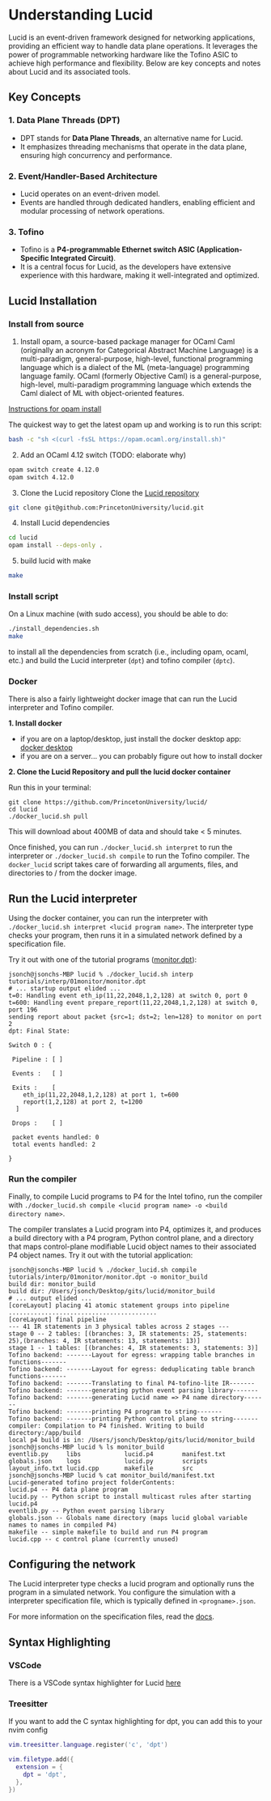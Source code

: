 # Understanding Lucid

Lucid is an event-driven framework designed for networking applications, providing an efficient way to handle data plane operations. It leverages the power of programmable networking hardware like the Tofino ASIC to achieve high performance and flexibility. Below are key concepts and notes about Lucid and its associated tools.


## Key Concepts

### 1. **Data Plane Threads (DPT)**
- DPT stands for **Data Plane Threads**, an alternative name for Lucid.
- It emphasizes threading mechanisms that operate in the data plane, ensuring high concurrency and performance.

### 2. **Event/Handler-Based Architecture**
- Lucid operates on an event-driven model.
- Events are handled through dedicated handlers, enabling efficient and modular processing of network operations.

### 3. **Tofino**
- Tofino is a **P4-programmable Ethernet switch ASIC (Application-Specific Integrated Circuit)**.
- It is a central focus for Lucid, as the developers have extensive experience with this hardware, making it well-integrated and optimized.


## Lucid Installation
### Install from source
1. Install opam, a source-based package manager for OCaml
Caml (originally an acronym for Categorical Abstract Machine Language) is a multi-paradigm, general-purpose, high-level, functional programming language which is a dialect of the ML (meta-language) programming language family. OCaml (formerly Objective Caml) is a general-purpose, high-level, multi-paradigm programming language which extends the Caml dialect of ML with object-oriented features.

[Instructions for opam install](https://opam.ocaml.org/doc/Install.html)

The quickest way to get the latest opam up and working is to run this script:
```bash
bash -c "sh <(curl -fsSL https://opam.ocaml.org/install.sh)"
```

2. Add an OCaml 4.12 switch (TODO: elaborate why)
```bash
opam switch create 4.12.0
opam switch 4.12.0
```

3. Clone the Lucid repository
Clone the [Lucid repository](https://github.com/PrincetonUniversity/lucid)

```bash
git clone git@github.com:PrincetonUniversity/lucid.git
```

4. Install Lucid dependencies
```bash
cd lucid
opam install --deps-only .
```
5. build lucid with make
```bash
make
```

### Install script
On a Linux machine (with sudo access), you should be able to do:
```bash
./install_dependencies.sh
make
```
to install all the dependencies from scratch (i.e., including opam, ocaml, etc.) and build the Lucid interpreter (`dpt`) and tofino compiler (`dptc`).

### Docker
There is also a fairly lightweight docker image that can run the Lucid interpreter and Tofino compiler. 

**1. Install docker**
  - if you are on a laptop/desktop, just install the docker desktop app: [docker desktop](https://www.docker.com/products/docker-desktop/)
  - if you are on a server... you can probably figure out how to install docker

**2. Clone the Lucid Repository and pull the lucid docker container**

Run this in your terminal:
```
git clone https://github.com/PrincetonUniversity/lucid/
cd lucid
./docker_lucid.sh pull
```

This will download about 400MB of data and should take < 5 minutes. 

Once finished, you can run `./docker_lucid.sh interpret` to run the interpreter or `./docker_lucid.sh compile` to run the Tofino compiler. The `docker_lucid` script takes care of forwarding all arguments, files, and directories to / from the docker image.

## Run the Lucid interpreter

Using the docker container, you can run the interpreter with `./docker_lucid.sh interpret <lucid program name>`. The interpreter type checks your program, then runs it in a simulated network defined by a specification file. 

Try it out with one of the tutorial programs ([monitor.dpt](https://github.com/PrincetonUniversity/lucid/blob/main/tutorials/interp/01monitor/monitor.dpt)):

```
jsonch@jsonchs-MBP lucid % ./docker_lucid.sh interp tutorials/interp/01monitor/monitor.dpt
# ... startup output elided ...
t=0: Handling event eth_ip(11,22,2048,1,2,128) at switch 0, port 0
t=600: Handling event prepare_report(11,22,2048,1,2,128) at switch 0, port 196
sending report about packet {src=1; dst=2; len=128} to monitor on port 2
dpt: Final State:

Switch 0 : {

 Pipeline : [ ]

 Events :   [ ]

 Exits :    [
    eth_ip(11,22,2048,1,2,128) at port 1, t=600
    report(1,2,128) at port 2, t=1200
  ]

 Drops :    [ ]

 packet events handled: 0
 total events handled: 2

}
```

### Run the compiler

Finally, to compile Lucid programs to P4 for the Intel tofino, run the compiler with `./docker_lucid.sh compile <lucid program name> -o <build directory name>`.

The compiler translates a Lucid program into P4, optimizes it, and produces a build directory with a P4 program, Python control plane, and a directory that maps control-plane modifiable Lucid object names to their associated P4 object names. 
Try it out with the tutorial application: 

```
jsonch@jsonchs-MBP lucid % ./docker_lucid.sh compile tutorials/interp/01monitor/monitor.dpt -o monitor_build
build dir: monitor_build
build dir: /Users/jsonch/Desktop/gits/lucid/monitor_build
# ... output elided ...
[coreLayout] placing 41 atomic statement groups into pipeline
.........................................
[coreLayout] final pipeline
--- 41 IR statements in 3 physical tables across 2 stages ---
stage 0 -- 2 tables: [(branches: 3, IR statements: 25, statements: 25),(branches: 4, IR statements: 13, statements: 13)]
stage 1 -- 1 tables: [(branches: 4, IR statements: 3, statements: 3)]
Tofino backend: -------Layout for egress: wrapping table branches in functions-------
Tofino backend: -------Layout for egress: deduplicating table branch functions-------
Tofino backend: -------Translating to final P4-tofino-lite IR-------
Tofino backend: -------generating python event parsing library-------
Tofino backend: -------generating Lucid name => P4 name directory-------
Tofino backend: -------printing P4 program to string-------
Tofino backend: -------printing Python control plane to string-------
compiler: Compilation to P4 finished. Writing to build directory:/app/build
local p4 build is in: /Users/jsonch/Desktop/gits/lucid/monitor_build
jsonch@jsonchs-MBP lucid % ls monitor_build
eventlib.py     libs            lucid.p4        manifest.txt
globals.json    logs            lucid.py        scripts
layout_info.txt lucid.cpp       makefile        src
jsonch@jsonchs-MBP lucid % cat monitor_build/manifest.txt 
Lucid-generated tofino project folderContents: 
lucid.p4 -- P4 data plane program
lucid.py -- Python script to install multicast rules after starting lucid.p4
eventlib.py -- Python event parsing library
globals.json -- Globals name directory (maps lucid global variable names to names in compiled P4)
makefile -- simple makefile to build and run P4 program
lucid.cpp -- c control plane (currently unused)
```

## Configuring the network
The Lucid interpreter type checks a lucid program and optionally runs the program in a simulated network. You configure the simulation with a interpreter specification file, which is typically defined in `<progname>.json`.

For more information on the specification files, read the [docs](https://github.com/PrincetonUniversity/lucid/wiki/02-Lucid-interpreter#specification-file).

## Syntax Highlighting
### VSCode

There is a VSCode syntax highlighter for Lucid [here](https://github.com/benherber/Lucid-DPT-VSCode-Extension)

### Treesitter
If you want to add the C syntax highlighting for dpt, you can add this to your nvim config 
```lua
vim.treesitter.language.register('c', 'dpt')

vim.filetype.add({
  extension = {
    dpt = 'dpt',
  },
})
```
